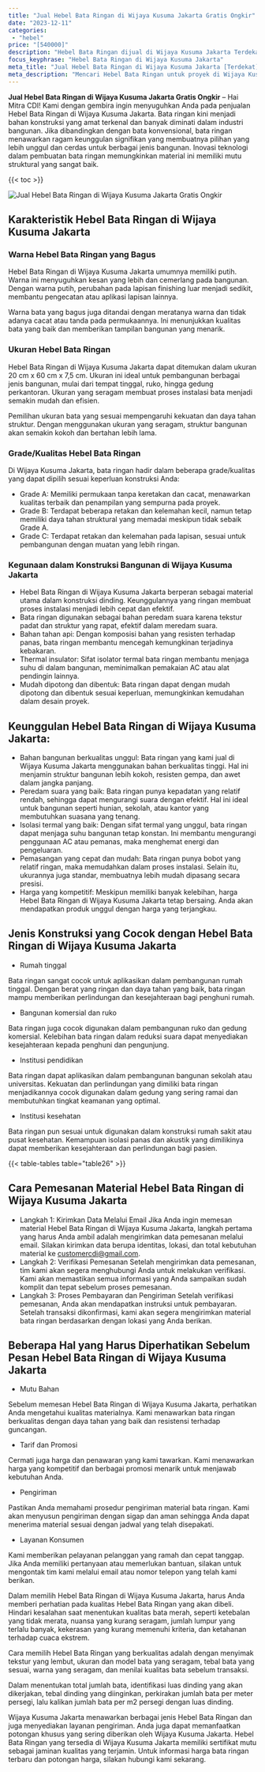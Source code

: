 ```yaml
---
title: "Jual Hebel Bata Ringan di Wijaya Kusuma Jakarta Gratis Ongkir"
date: "2023-12-11"
categories:
 - "hebel"
price: "[540000]"
description: "Hebel Bata Ringan dijual di Wijaya Kusuma Jakarta Terdekat. Hebel Bata Ringan ini sering digunakan dalam proyek pembangunan sebagai bahan bangunan dinding yang kokoh dan awet. Hubungi kami untuk informasi lebih lanjut."
focus_keyphrase: "Hebel Bata Ringan di Wijaya Kusuma Jakarta"
meta_title: "Jual Hebel Bata Ringan di Wijaya Kusuma Jakarta [Terdekat] - CDI"
meta_description: "Mencari Hebel Bata Ringan untuk proyek di Wijaya Kusuma Jakarta? Kami memiliki Hebel Bata Ringan berkualitas untuk material dinding. Dapatkan penawaran terbaik sekarang."
---
```


**Jual Hebel Bata Ringan di Wijaya Kusuma Jakarta Gratis Ongkir** – Hai Mitra CDI! Kami dengan gembira ingin menyuguhkan Anda pada penjualan Hebel Bata Ringan di Wijaya Kusuma Jakarta. Bata ringan kini menjadi bahan konstruksi yang amat terkenal dan banyak diminati dalam industri bangunan. Jika dibandingkan dengan bata konvensional, bata ringan menawarkan ragam keunggulan signifikan yang membuatnya pilihan yang lebih unggul dan cerdas untuk berbagai jenis bangunan. Inovasi teknologi dalam pembuatan bata ringan memungkinkan material ini memiliki mutu struktural yang sangat baik.

{{< toc >}}

![Jual Hebel Bata Ringan di Wijaya Kusuma Jakarta Gratis Ongkir](/images/hebel/hebel-bataringan-18.jpg)

## Karakteristik Hebel Bata Ringan di Wijaya Kusuma Jakarta

### Warna Hebel Bata Ringan yang Bagus

Hebel Bata Ringan di Wijaya Kusuma Jakarta umumnya memiliki putih. Warna ini menyuguhkan kesan yang lebih dan cemerlang pada bangunan. Dengan warna putih, perubahan pada lapisan finishing luar menjadi sedikit, membantu pengecatan atau aplikasi lapisan lainnya.

Warna bata yang bagus juga ditandai dengan meratanya warna dan tidak adanya cacat atau tanda pada permukaannya. Ini menunjukkan kualitas bata yang baik dan memberikan tampilan bangunan yang menarik.

### Ukuran Hebel Bata Ringan

Hebel Bata Ringan di Wijaya Kusuma Jakarta dapat ditemukan dalam ukuran 20 cm x 60 cm x 7,5 cm. Ukuran ini ideal untuk pembangunan berbagai jenis bangunan, mulai dari tempat tinggal, ruko, hingga gedung perkantoran. Ukuran yang seragam membuat proses instalasi bata menjadi semakin mudah dan efisien.

Pemilihan ukuran bata yang sesuai mempengaruhi kekuatan dan daya tahan struktur. Dengan menggunakan ukuran yang seragam, struktur bangunan akan semakin kokoh dan bertahan lebih lama.

### Grade/Kualitas Hebel Bata Ringan

Di Wijaya Kusuma Jakarta, bata ringan hadir dalam beberapa grade/kualitas yang dapat dipilih sesuai keperluan konstruksi Anda:

*   Grade A: Memiliki permukaan tanpa keretakan dan cacat, menawarkan kualitas terbaik dan penampilan yang sempurna pada proyek.
*   Grade B: Terdapat beberapa retakan dan kelemahan kecil, namun tetap memiliki daya tahan struktural yang memadai meskipun tidak sebaik Grade A.
*   Grade C: Terdapat retakan dan kelemahan pada lapisan, sesuai untuk pembangunan dengan muatan yang lebih ringan.

### Kegunaan dalam Konstruksi Bangunan di Wijaya Kusuma Jakarta

*   Hebel Bata Ringan di Wijaya Kusuma Jakarta berperan sebagai material utama dalam konstruksi dinding. Keunggulannya yang ringan membuat proses instalasi menjadi lebih cepat dan efektif.
*   Bata ringan digunakan sebagai bahan peredam suara karena tekstur padat dan struktur yang rapat, efektif dalam meredam suara.
*   Bahan tahan api: Dengan komposisi bahan yang resisten terhadap panas, bata ringan membantu mencegah kemungkinan terjadinya kebakaran.
*   Thermal insulator: Sifat isolator termal bata ringan membantu menjaga suhu di dalam bangunan, meminimalkan pemakaian AC atau alat pendingin lainnya.
*   Mudah dipotong dan dibentuk: Bata ringan dapat dengan mudah dipotong dan dibentuk sesuai keperluan, memungkinkan kemudahan dalam desain proyek.

## Keunggulan Hebel Bata Ringan di Wijaya Kusuma Jakarta:

*   Bahan bangunan berkualitas unggul: Bata ringan yang kami jual di Wijaya Kusuma Jakarta menggunakan bahan berkualitas tinggi. Hal ini menjamin struktur bangunan lebih kokoh, resisten gempa, dan awet dalam jangka panjang.
*   Peredam suara yang baik: Bata ringan punya kepadatan yang relatif rendah, sehingga dapat mengurangi suara dengan efektif. Hal ini ideal untuk bangunan seperti hunian, sekolah, atau kantor yang membutuhkan suasana yang tenang.
*   Isolasi termal yang baik: Dengan sifat termal yang unggul, bata ringan dapat menjaga suhu bangunan tetap konstan. Ini membantu mengurangi penggunaan AC atau pemanas, maka menghemat energi dan pengeluaran.
*   Pemasangan yang cepat dan mudah: Bata ringan punya bobot yang relatif ringan, maka memudahkan dalam proses instalasi. Selain itu, ukurannya juga standar, membuatnya lebih mudah dipasang secara presisi.
*   Harga yang kompetitif: Meskipun memiliki banyak kelebihan, harga Hebel Bata Ringan di Wijaya Kusuma Jakarta tetap bersaing. Anda akan mendapatkan produk unggul dengan harga yang terjangkau.

## Jenis Konstruksi yang Cocok dengan Hebel Bata Ringan di Wijaya Kusuma Jakarta

*   Rumah tinggal

Bata ringan sangat cocok untuk aplikasikan dalam pembangunan rumah tinggal. Dengan berat yang ringan dan daya tahan yang baik, bata ringan mampu memberikan perlindungan dan kesejahteraan bagi penghuni rumah.
*   Bangunan komersial dan ruko

Bata ringan juga cocok digunakan dalam pembangunan ruko dan gedung komersial. Kelebihan bata ringan dalam reduksi suara dapat menyediakan kesejahteraan kepada penghuni dan pengunjung.
*   Institusi pendidikan

Bata ringan dapat aplikasikan dalam pembangunan bangunan sekolah atau universitas. Kekuatan dan perlindungan yang dimiliki bata ringan menjadikannya cocok digunakan dalam gedung yang sering ramai dan membutuhkan tingkat keamanan yang optimal.
*   Institusi kesehatan

Bata ringan pun sesuai untuk digunakan dalam konstruksi rumah sakit atau pusat kesehatan. Kemampuan isolasi panas dan akustik yang dimilikinya dapat memberikan kesejahteraan dan perlindungan bagi pasien.

{{< table-tables table="table26" >}}

## Cara Pemesanan Material Hebel Bata Ringan di Wijaya Kusuma Jakarta

*   Langkah 1: Kirimkan Data Melalui Email
Jika Anda ingin memesan material Hebel Bata Ringan di Wijaya Kusuma Jakarta, langkah pertama yang harus Anda ambil adalah mengirimkan data pemesanan melalui email. Silakan kirimkan data berupa identitas, lokasi, dan total kebutuhan material ke customercdi@gmail.com.
*   Langkah 2: Verifikasi Pemesanan
Setelah mengirimkan data pemesanan, tim kami akan segera menghubungi Anda untuk melakukan verifikasi. Kami akan memastikan semua informasi yang Anda sampaikan sudah komplit dan tepat sebelum proses pemesanan.
*   Langkah 3: Proses Pembayaran dan Pengiriman
Setelah verifikasi pemesanan, Anda akan mendapatkan instruksi untuk pembayaran. Setelah transaksi dikonfirmasi, kami akan segera mengirimkan material bata ringan berdasarkan dengan lokasi yang Anda berikan.

## Beberapa Hal yang Harus Diperhatikan Sebelum Pesan Hebel Bata Ringan di Wijaya Kusuma Jakarta

*   Mutu Bahan

Sebelum memesan Hebel Bata Ringan di Wijaya Kusuma Jakarta, perhatikan Anda mengetahui kualitas materialnya. Kami menawarkan bata ringan berkualitas dengan daya tahan yang baik dan resistensi terhadap guncangan.
*   Tarif dan Promosi

Cermati juga harga dan penawaran yang kami tawarkan. Kami menawarkan harga yang kompetitif dan berbagai promosi menarik untuk menjawab kebutuhan Anda.
*   Pengiriman

Pastikan Anda memahami prosedur pengiriman material bata ringan. Kami akan menyusun pengiriman dengan sigap dan aman sehingga Anda dapat menerima material sesuai dengan jadwal yang telah disepakati.
*   Layanan Konsumen

Kami memberikan pelayanan pelanggan yang ramah dan cepat tanggap. Jika Anda memiliki pertanyaan atau memerlukan bantuan, silakan untuk mengontak tim kami melalui email atau nomor telepon yang telah kami berikan.

Dalam memilih Hebel Bata Ringan di Wijaya Kusuma Jakarta, harus Anda memberi perhatian pada kualitas Hebel Bata Ringan yang akan dibeli. Hindari kesalahan saat menentukan kualitas bata merah, seperti ketebalan yang tidak merata, nuansa yang kurang seragam, jumlah lumpur yang terlalu banyak, kekerasan yang kurang memenuhi kriteria, dan ketahanan terhadap cuaca ekstrem.

Cara memilih Hebel Bata Ringan yang berkualitas adalah dengan menyimak tekstur yang lembut, ukuran dan model bata yang seragam, tebal bata yang sesuai, warna yang seragam, dan menilai kualitas bata sebelum transaksi.

Dalam menentukan total jumlah bata, identifikasi luas dinding yang akan dikerjakan, tebal dinding yang diinginkan, perkirakan jumlah bata per meter persegi, lalu kalikan jumlah bata per m2 persegi dengan luas dinding.

Wijaya Kusuma Jakarta menawarkan berbagai jenis Hebel Bata Ringan dan juga menyediakan layanan pengiriman. Anda juga dapat memanfaatkan potongan khusus yang sering diberikan oleh Wijaya Kusuma Jakarta. Hebel Bata Ringan yang tersedia di Wijaya Kusuma Jakarta memiliki sertifikat mutu sebagai jaminan kualitas yang terjamin. Untuk informasi harga bata ringan terbaru dan potongan harga, silakan hubungi kami sekarang.